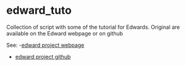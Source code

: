 # edward_tuto
Collection of script with some of the tutorial for Edwards.
Original are available on the Edward webpage or on github

See: 
-[edward project webpage](http://edwardlib.org/)
- [edward project github](https://github.com/blei-lab/edward)

